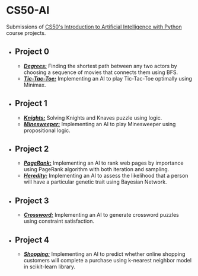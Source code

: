 # CS50-AI
Submissions of [CS50's Introduction to Artificial Intelligence with Python](https://cs50.harvard.edu/ai/2020/) course projects.
- ## **Project 0**
  - [***Degrees:***](https://github.com/melckmk/CS50-AI/tree/main/Project%200/degrees) Finding the shortest path between any two actors by choosing a sequence of movies that connects them using BFS.
  - [***Tic-Tac-Toe:***](https://github.com/melckmk/CS50-AI/tree/main/Project%200/tictactoe) Implementing an AI to play Tic-Tac-Toe optimally using Minimax.
- ## **Project 1**
  - [***Knights:***](https://github.com/melckmk/CS50-AI/tree/main/Project%201/knights) Solving Knights and Knaves puzzle using logic.
  - [***Minesweeper:***](https://github.com/melckmk/CS50-AI/tree/main/Project%201/minesweeper) Implementing an AI to play Minesweeper using propositional logic.
- ## **Project 2**
  - [***PageRank:***](https://github.com/melckmk/CS50-AI/tree/main/Project%202/pagerank) Implementing an AI to rank web pages by importance using PageRank algorithm with both iteration and sampling.
  - [***Heredity:***](https://github.com/melckmk/CS50-AI/tree/main/Project%202/heredity) Implementing an AI to assess the likelihood that a person will have a particular genetic trait using Bayesian Network.
- ## **Project 3**
  - [***Crossword:***](https://github.com/melckmk/CS50-AI/tree/main/Project%203/crossword) Implementing an AI to generate crossword puzzles using constraint satisfaction.
- ## **Project 4**
  - [***Shopping:***](https://github.com/melckmk/CS50-AI/tree/main/Project%204/shopping) Implementing an AI to predict whether online shopping customers will complete a purchase using k-nearest neighbor model in scikit-learn library.
